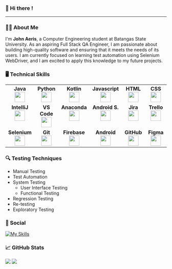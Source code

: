 ### 👋 Hi there !

---

<!--
**JohnAeris/JohnAeris** is a ✨ _special_ ✨ repository because its `README.md` (this file) appears on your GitHub profile.

Here are some ideas to get you started:

- 🔭 I’m currently working on ... something
- 🌱 I’m currently learning ...
- 👯 I’m looking to collaborate on ...
- 🤔 I’m looking for help with ...
- 💬 Ask me about ...
- 📫 How to reach me: ...
- 😄 Pronouns: ...
- ⚡ Fun fact: ...
-->

### 🧑‍💻 About Me

I'm <b>John Aeris</b>, a Computer Engineering student at Batangas State University. As an aspiring Full Stack QA Engineer, I am passionate about building high-quality software and ensuring that it meets the needs of its users. I am currently focused on learning test automation using Selenium WebDriver, and I am excited to apply this knowledge to my future projects.

### 🖥️ Technical Skills

<table width="320px">
    <tbody>
        <tr valign="top">
            <td width="105px" align="center">
            <span><strong>Java</strong></span><br>
            <img height="32" src="https://cdn.jsdelivr.net/gh/devicons/devicon/icons/java/java-original.svg">
            </td>
            <td width="105px" align="center">
            <span><strong>Python</strong></span><br>
            <img height="32px" src="https://cdn.jsdelivr.net/gh/devicons/devicon/icons/python/python-original.svg">
            </td>
            <td width="105px" align="center">
            <span><strong>Kotlin</strong></span><br>     
            <img height="32px" src="https://cdn.jsdelivr.net/gh/devicons/devicon/icons/kotlin/kotlin-original.svg">
            </td>
            <td width="105px" align="center">
            <span><strong>Javascript</strong></span><br>     
            <img height="32px" src="https://cdn.jsdelivr.net/gh/devicons/devicon/icons/javascript/javascript-original.svg">
            </td>
            <td width="105px" align="center">
            <span><strong>HTML</strong></span><br>
            <img height="32px" src="https://cdn.jsdelivr.net/gh/devicons/devicon/icons/html5/html5-original.svg">
            </td>
            <td width="105px" align="center">
            <span><strong>CSS</strong></span><br>
            <img height="32px" src="https://cdn.jsdelivr.net/gh/devicons/devicon/icons/css3/css3-original.svg">
            </td>
        </tr>
        <tr valign="top">
            <td width="105px" align="center">
            <span><strong>IntelliJ</strong></span><br>
            <img height="32px" src="https://cdn.jsdelivr.net/gh/devicons/devicon/icons/intellij/intellij-original.svg">
            </td>
            <td width="105px" align="center">
            <span><strong>VS Code</strong></span><br>
            <img height="32px" src="https://cdn.jsdelivr.net/gh/devicons/devicon/icons/vscode/vscode-original.svg">
            </td>
            <td width="105px" align="center">
            <span><strong>Anaconda</strong></span><br>
            <img height="32px" src="https://cdn.jsdelivr.net/gh/devicons/devicon/icons/anaconda/anaconda-original.svg">
            </td>
            <td width="105px" align="center">
            <span><strong>Android S.</strong></span><br>
            <img height="32px" src="https://cdn.jsdelivr.net/gh/devicons/devicon/icons/androidstudio/androidstudio-original.svg">
            <td width="105pxx" align="center">
            <span><strong>Jira</strong></span><br>
            <img height="32px" src="https://cdn.jsdelivr.net/gh/devicons/devicon/icons/jira/jira-original.svg">
            </td>
            <td width="105pxx" align="center">
            <span><strong>Trello</strong></span><br>
            <img height="32px" src="https://cdn.jsdelivr.net/gh/devicons/devicon/icons/trello/trello-plain.svg">
            </td>
        </tr>
        <tr valign="top">
            <td width="105px" align="center">
            <span><strong>Selenium</strong></span><br>
            <img height="32px" src="https://cdn.jsdelivr.net/gh/devicons/devicon/icons/selenium/selenium-original.svg">
            </td>
            <td width="105px" align="center">
            <span><strong>Git</strong></span><br>
            <img height="32px" src="https://cdn.jsdelivr.net/gh/devicons/devicon/icons/git/git-original.svg">
            </td>
            <td width="105px" align="center">
            <span><strong>Firebase</strong></span><br>
            <img height="32px" src="https://cdn.jsdelivr.net/gh/devicons/devicon/icons/firebase/firebase-plain.svg">
            </td>
            <td width="105px" align="center">
            <span><strong>Android</strong></span><br>
            <img height="32px" src="https://cdn.jsdelivr.net/gh/devicons/devicon/icons/android/android-original.svg">
            <td width="105pxx" align="center">
            <span><strong>GitHub</strong></span><br>
            <img height="32px" src="https://cdn.jsdelivr.net/gh/devicons/devicon/icons/github/github-original.svg">
            </td>
            <td width="105pxx" align="center">
            <span><strong>Figma</strong></span><br>
            <img height="32px" src="https://cdn.jsdelivr.net/gh/devicons/devicon/icons/figma/figma-original.svg">
            </td>
        </tr>
    </tbody>
</table>

### 🔍 Testing Techniques

- Manual Testing
- Test Automation
- System Testing
    - User Interface Testing
    - Functional Testing
- Regression Testing
- Re-testing
- Exploratory Testing

### 📲 Social

[![My Skills](https://skillicons.dev/icons?i=linkedin,stackoverflow,github&perline=6)](https://skillicons.dev)

### 📈 GitHub Stats

<img align="center" src="https://github-readme-stats.vercel.app/api?username=johnaeris&show_icons=true"/> <img align="center" src="https://github-readme-stats.vercel.app/api/top-langs/?username=johnaeris&layout=compact"/>
